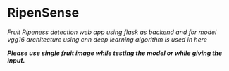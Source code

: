 # RipenSense

*Fruit Ripeness detection web app using flask as backend and for model vgg16 architecture using cnn deep learning algorithm is used in here*

***Please  use single fruit image while testing the model or while giving the input.***
